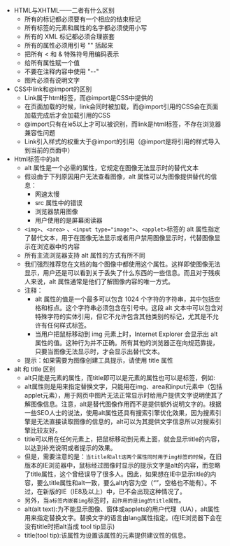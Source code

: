 - HTML与XHTML——二者有什么区别
    - 所有的标记都必须要有一个相应的结束标记
    - 所有标签的元素和属性的名字都必须使用小写
    - 所有的 XML 标记都必须合理嵌套
    - 所有的属性必须用引号 "" 括起来
    - 把所有 < 和 & 特殊符号用编码表示
    - 给所有属性赋一个值
    - 不要在注释内容中使用 "--"
    - 图片必须有说明文字
- CSS中link和@import的区别
    - Link属于html标签，而@import是CSS中提供的
    - 在页面加载的时候，link会同时被加载，而@import引用的CSS会在页面加载完成后才会加载引用的CSS
    - @import只有在ie5以上才可以被识别，而link是html标签，不存在浏览器兼容性问题
    - Link引入样式的权重大于@import的引用（@import是将引用的样式导入到当前的页面中）
- Html标签中的alt
    - alt 属性是一个必需的属性，它规定在图像无法显示时的替代文本
    - 假设由于下列原因用户无法查看图像，alt 属性可以为图像提供替代的信息：
        - 网速太慢
        - src 属性中的错误
        - 浏览器禁用图像
        - 用户使用的是屏幕阅读器
    - `<img>`、`<area>` 、`<input type="image">`、`<applet>`标签的 alt 属性指定了替代文本，用于在图像无法显示或者用户禁用图像显示时，代替图像显示在浏览器中的内容
    - 所有主流浏览器支持 alt 属性的方式有所不同
    - 我们强烈推荐您在文档的每个图像中都使用这个属性。这样即使图像无法显示，用户还是可以看到关于丢失了什么东西的一些信息。而且对于残疾人来说，alt 属性通常是他们了解图像内容的唯一方式。
    - 注释：
        - alt 属性的值是一个最多可以包含 1024 个字符的字符串，其中包括空格和标点。这个字符串必须包含在引号中。这段 alt 文本中可以包含对特殊字符的实体引用，但它不允许包含其他类别的标记，尤其是不允许有任何样式标签。
        - 当用户把鼠标移动到 img 元素上时，Internet Explorer 会显示出 alt 属性的值。这种行为并不正确。所有其他的浏览器正在向规范靠拢，只要当图像无法显示时，才会显示出替代文本。
    - 提示：如果需要为图像创建工具提示，请使用 title 属性
- alt 和 title 区别
    - alt只能是元素的属性，而title即可以是元素的属性也可以是标签，例如:<title>标题</title>
    - alt属性则是用来指定替换文字，只能用在img、area和input元素中（包括applet元素），用于网页中图片无法正常显示时给用户提供文字说明使其了解图像信息。注意，alt是替代图像作用而不是提供额外说明文字的。根据一些SEO人士的说法，使用alt属性还具有搜索引擎优化效果，因为搜素引擎是无法直接读取图像的信息的，alt可以为其提供文字信息所以对搜索引擎比较友好。
    - title可以用在任何元素上，把鼠标移动到元素上面，就会显示title的内容，以达到补充说明或者提示的效果。
    - 但是，需要注意的是：`当title和alt这两个属性同时用于img标签的时候`，在旧版本的IE浏览器中，鼠标经过图像时显示的提示文字是alt的内容，而忽略了title属性，这个曾经误导了很多人。因此，如果想在IE中显示title的内容，要么title属性和alt一致，要么alt内容为空（“”，空格也不能有）。不过，在新版的IE（IE8及以上）中，已不会出现这种情况了。
    - 另外，当`a标签内嵌套img`标签时，`起作用的是img的title属性`。
    - alt(alt text):为不能显示图像、窗体或applets的用户代理（UA），alt属性用来指定替换文字。替换文字的语言由lang属性指定。(在IE浏览器下会在没有title时把alt当成 tool tip显示)
    - title(tool tip):该属性为设置该属性的元素提供建议性的信息。
